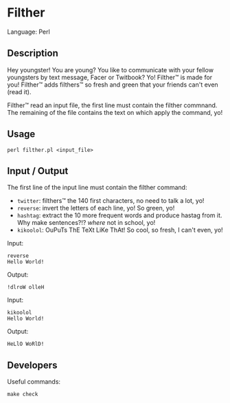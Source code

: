 # Filther

Language: Perl

## Description

Hey youngster! You are young? You like to communicate with your fellow youngsters by text message, Facer or Twitbook? Yo! Filther™ is made for you!
Filther™ adds filthers™ so fresh and green that your friends can't even (read it).

Filther™ read an input file, the first line must contain the filther commnand.
The remaining of the file contains the text on which apply the command, yo!

## Usage

	perl filther.pl <input_file>

## Input / Output

The first line of the input line must contain the filther command:

* `twitter`: filthers™ the 140 first characters, no need to talk a lot, yo!
* `reverse`: invert the letters of each line, yo! So green, yo!
* `hashtag`: extract the 10 more frequent words and produce hastag from it. Why make sentences?!? *where* not in school, yo!
* `kikoolol`: OuPuTs ThE TeXt LiKe ThAt! So cool, so fresh, I can't even, yo!

Input:

	reverse
	Hello World!

Output:

	!dlroW olleH

Input:

	kikoolol
	Hello World!

Output:

	HeLlO WoRlD!

## Developers

Useful commands:

	make check
